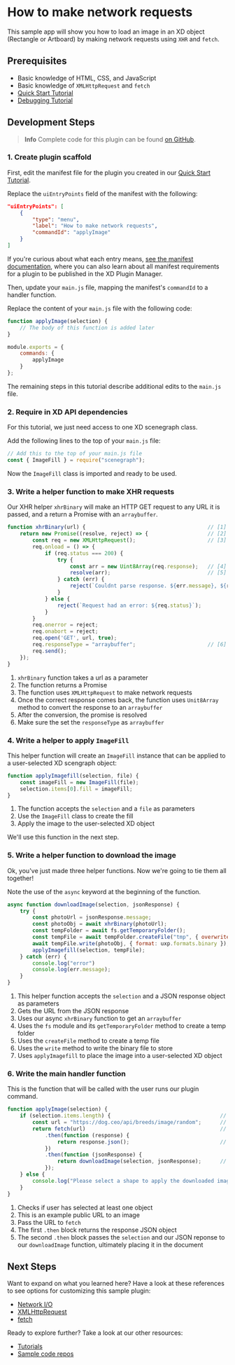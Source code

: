 # How to make network requests

This sample app will show you how to load an image in an XD object (Rectangle or Artboard) by making network requests using `XHR` and `fetch`.


## Prerequisites
- Basic knowledge of HTML, CSS, and JavaScript
- Basic knowledge of `XMLHttpRequest` and `fetch`
- [Quick Start Tutorial](/tutorials/quick-start)
- [Debugging Tutorial](/tutorials/debugging/index.md)

## Development Steps

> **Info**
> Complete code for this plugin can be found [on GitHub](https://github.com/AdobeXD/Plugin-Samples/tree/master/how-to-make-network-requests).

### 1. Create plugin scaffold

First, edit the manifest file for the plugin you created in our [Quick Start Tutorial](/tutorials/quick-start).

Replace the `uiEntryPoints` field of the manifest with the following:

```json
"uiEntryPoints": [
    {
        "type": "menu",
        "label": "How to make network requests",
        "commandId": "applyImage"
    }
]
```

If you're curious about what each entry means, [see the manifest documentation](/reference/structure/manifest.md), where you can also learn about all manifest requirements for a plugin to be published in the XD Plugin Manager. 

Then, update your `main.js` file, mapping the manifest's `commandId` to a handler function.

Replace the content of your `main.js` file with the following code:

```js
function applyImage(selection) {
    // The body of this function is added later
}

module.exports = {
    commands: {
        applyImage
    }
};
```

The remaining steps in this tutorial describe additional edits to the `main.js` file.


### 2. Require in XD API dependencies

For this tutorial, we just need access to one XD scenegraph class.

Add the following lines to the top of your `main.js` file:

```js
// Add this to the top of your main.js file
const { ImageFill } = require("scenegraph");
```

Now the `ImageFill` class is imported and ready to be used.

### 3. Write a helper function to make XHR requests  

Our XHR helper `xhrBinary` will make an HTTP GET request to any URL it is passed, and a return a Promise with an `arraybuffer`.

```js
function xhrBinary(url) {                                       // [1]
    return new Promise((resolve, reject) => {                   // [2]
        const req = new XMLHttpRequest();                       // [3]
        req.onload = () => {
            if (req.status === 200) {
                try {
                    const arr = new Uint8Array(req.response);   // [4]
                    resolve(arr);                               // [5]
                } catch (err) {
                    reject(`Couldnt parse response. ${err.message}, ${req.response}`);
                }
            } else {
                reject(`Request had an error: ${req.status}`);
            }
        }
        req.onerror = reject;
        req.onabort = reject;
        req.open('GET', url, true);
        req.responseType = "arraybuffer";                       // [6]
        req.send();
    });
}
```

1. `xhrBinary` function takes a url as a parameter
2. The function returns a Promise
3. The function uses `XMLHttpRequest` to make network requests
4. Once the correct response comes back, the function uses `Unit8Array` method to convert the response to an `arraybuffer`
5. After the conversion, the promise is resolved
6. Make sure the set the `responseType` as `arraybuffer`

### 4. Write a helper to apply `ImageFill`

This helper function will create an `ImageFill` instance that can be applied to a user-selected XD scengraph object:

```js
function applyImagefill(selection, file) {                             // [1]
    const imageFill = new ImageFill(file);                             // [2]
    selection.items[0].fill = imageFill;                               // [3]
}
```

1. The function accepts the `selection` and a `file` as parameters
2. Use the `ImageFill` class to create the fill
3. Apply the image to the user-selected XD object

We'll use this function in the next step.

### 5. Write a helper function to download the image

Ok, you've just made three helper functions. Now we're going to tie them all together!

Note the use of the `async` keyword at the beginning of the function.

```js
async function downloadImage(selection, jsonResponse) {                            // [1]
    try {
        const photoUrl = jsonResponse.message;                                     // [2]
        const photoObj = await xhrBinary(photoUrl);                                // [3]
        const tempFolder = await fs.getTemporaryFolder();                          // [4]
        const tempFile = await tempFolder.createFile("tmp", { overwrite: true });  // [5]
        await tempFile.write(photoObj, { format: uxp.formats.binary });            // [6]
        applyImagefill(selection, tempFile);                                       // [7]
    } catch (err) {
        console.log("error")
        console.log(err.message);
    }
}
```

1. This helper function accepts the `selection` and a JSON response object as parameters
2. Gets the URL from the JSON response
3. Uses our async `xhrBinary` function to get an `arraybuffer`
4. Uses the `fs` module and its `getTemporaryFolder` method to create a temp folder
5. Uses the `createFile` method to create a temp file
6. Uses the `write` method to write the binary file to store
7. Uses `applyImagefill` to place the image into a user-selected XD object

### 6. Write the main handler function

This is the function that will be called with the user runs our plugin command.

```js
function applyImage(selection) {
    if (selection.items.length) {                                   // [1]
        const url = "https://dog.ceo/api/breeds/image/random";      // [2]
        return fetch(url)                                           // [3]
            .then(function (response) {
                return response.json();                             // [4]
            })
            .then(function (jsonResponse) {
                return downloadImage(selection, jsonResponse);      // [5]
            });
    } else {
        console.log("Please select a shape to apply the downloaded image.");
    }
}
```

1. Checks if user has selected at least one object
2. This is an example public URL to an image
3. Pass the URL to `fetch`
4. The first `.then` block returns the response JSON object
5. The second `.then` block passes the `selection` and our JSON reponse to our  `downloadImage` function, ultimately placing it in the document

## Next Steps

Want to expand on what you learned here? Have a look at these references to see options for customizing this sample plugin:

- [Network I/O](/reference/uxp/network-index.md)
- [XMLHttpRequest](/reference/uxp/network-index.md#xmlhttprequest-support)
- [fetch](/reference/uxp/network-index.md#fetch-support)

Ready to explore further? Take a look at our other resources:

- [Tutorials](/tutorials)
- [Sample code repos](https://github.com/AdobeXD/plugin-samples)
